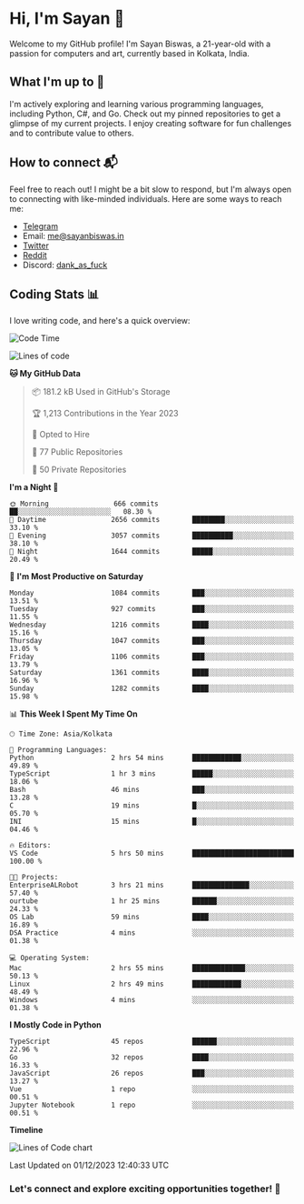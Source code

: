 # Hi, I'm Sayan 👋

Welcome to my GitHub profile! I'm Sayan Biswas, a 21-year-old with a passion for computers and art, currently based in Kolkata, India.

## What I'm up to 🚀

I'm actively exploring and learning various programming languages, including Python, C#, and Go. Check out my pinned repositories to get a glimpse of my current projects. I enjoy creating software for fun challenges and to contribute value to others.

## How to connect 📬

Feel free to reach out! I might be a bit slow to respond, but I'm always open to connecting with like-minded individuals. Here are some ways to reach me:

- [Telegram](https://t.me/dank_as_fuck)
- Email: [me@sayanbiswas.in](mailto:me@sayanbiswas.in)
- [Twitter](https://twitter.com/TheDankDel)
- [Reddit](https://www.reddit.com/user/dank_as_fuck_/)
- Discord: [dank_as_fuck](https://discordapp.com/users/506536929152466945)

## Coding Stats 📊

I love writing code, and here's a quick overview:

<!--START_SECTION:waka-->
![Code Time](http://img.shields.io/badge/Code%20Time-1%2C330%20hrs%2036%20mins-blue)

![Lines of code](https://img.shields.io/badge/From%20Hello%20World%20I%27ve%20Written-6.5%20million%20lines%20of%20code-blue)

**🐱 My GitHub Data** 

> 📦 181.2 kB Used in GitHub's Storage 
 > 
> 🏆 1,213 Contributions in the Year 2023
 > 
> 💼 Opted to Hire
 > 
> 📜 77 Public Repositories 
 > 
> 🔑 50 Private Repositories 
 > 
**I'm a Night 🦉** 

```text
🌞 Morning                666 commits         ██░░░░░░░░░░░░░░░░░░░░░░░   08.30 % 
🌆 Daytime                2656 commits        ████████░░░░░░░░░░░░░░░░░   33.10 % 
🌃 Evening                3057 commits        ██████████░░░░░░░░░░░░░░░   38.10 % 
🌙 Night                  1644 commits        █████░░░░░░░░░░░░░░░░░░░░   20.49 % 
```
📅 **I'm Most Productive on Saturday** 

```text
Monday                   1084 commits        ███░░░░░░░░░░░░░░░░░░░░░░   13.51 % 
Tuesday                  927 commits         ███░░░░░░░░░░░░░░░░░░░░░░   11.55 % 
Wednesday                1216 commits        ████░░░░░░░░░░░░░░░░░░░░░   15.16 % 
Thursday                 1047 commits        ███░░░░░░░░░░░░░░░░░░░░░░   13.05 % 
Friday                   1106 commits        ███░░░░░░░░░░░░░░░░░░░░░░   13.79 % 
Saturday                 1361 commits        ████░░░░░░░░░░░░░░░░░░░░░   16.96 % 
Sunday                   1282 commits        ████░░░░░░░░░░░░░░░░░░░░░   15.98 % 
```


📊 **This Week I Spent My Time On** 

```text
🕑︎ Time Zone: Asia/Kolkata

💬 Programming Languages: 
Python                   2 hrs 54 mins       ████████████░░░░░░░░░░░░░   49.89 % 
TypeScript               1 hr 3 mins         █████░░░░░░░░░░░░░░░░░░░░   18.06 % 
Bash                     46 mins             ███░░░░░░░░░░░░░░░░░░░░░░   13.28 % 
C                        19 mins             █░░░░░░░░░░░░░░░░░░░░░░░░   05.70 % 
INI                      15 mins             █░░░░░░░░░░░░░░░░░░░░░░░░   04.46 % 

🔥 Editors: 
VS Code                  5 hrs 50 mins       █████████████████████████   100.00 % 

🐱‍💻 Projects: 
EnterpriseALRobot        3 hrs 21 mins       ██████████████░░░░░░░░░░░   57.40 % 
ourtube                  1 hr 25 mins        ██████░░░░░░░░░░░░░░░░░░░   24.33 % 
OS Lab                   59 mins             ████░░░░░░░░░░░░░░░░░░░░░   16.89 % 
DSA Practice             4 mins              ░░░░░░░░░░░░░░░░░░░░░░░░░   01.38 % 

💻 Operating System: 
Mac                      2 hrs 55 mins       █████████████░░░░░░░░░░░░   50.13 % 
Linux                    2 hrs 49 mins       ████████████░░░░░░░░░░░░░   48.49 % 
Windows                  4 mins              ░░░░░░░░░░░░░░░░░░░░░░░░░   01.38 % 
```

**I Mostly Code in Python** 

```text
TypeScript               45 repos            ██████░░░░░░░░░░░░░░░░░░░   22.96 % 
Go                       32 repos            ████░░░░░░░░░░░░░░░░░░░░░   16.33 % 
JavaScript               26 repos            ███░░░░░░░░░░░░░░░░░░░░░░   13.27 % 
Vue                      1 repo              ░░░░░░░░░░░░░░░░░░░░░░░░░   00.51 % 
Jupyter Notebook         1 repo              ░░░░░░░░░░░░░░░░░░░░░░░░░   00.51 % 
```



**Timeline**

![Lines of Code chart](https://raw.githubusercontent.com/Dank-del/Dank-del/main/assets/bar_graph.png)


 Last Updated on 01/12/2023 12:40:33 UTC
<!--END_SECTION:waka-->

### Let's connect and explore exciting opportunities together! 🚀
